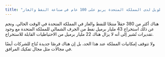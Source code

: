 ```yaml
---
title: "تاريخ طويل لدى المملكة المتحدة يربو على 100 عام في صناعة النفط والغاز"
---
```


هناك أكثر من 380 حقلاً منتجًا للنفط والغاز في المملكة المتحدة في الوقت الحالي. ونجم عن ذلك استخراج 43 مليار برميل نفط من الجرف الشمالي للمملكة المتحدة مع وجود تقديرات تُشير إلى أنه لا يزال هناك 22 مليار برميل من الاحتياطيات القابلة للاستخراج.

ولا تتوقف إمكانيات المملكة عند هذا الحد، بل إن هناك فرصًا جديدة تُتاح للشركات أيضًا في مجالات مثل مجال تفكيك المرافق.
